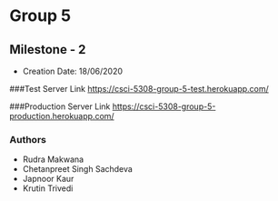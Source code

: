 # Group 5

## Milestone - 2

* Creation Date: 18/06/2020 

###Test Server Link
https://csci-5308-group-5-test.herokuapp.com/

###Production Server Link
https://csci-5308-group-5-production.herokuapp.com/

### Authors
* Rudra Makwana
* Chetanpreet Singh Sachdeva
* Japnoor Kaur
* Krutin Trivedi